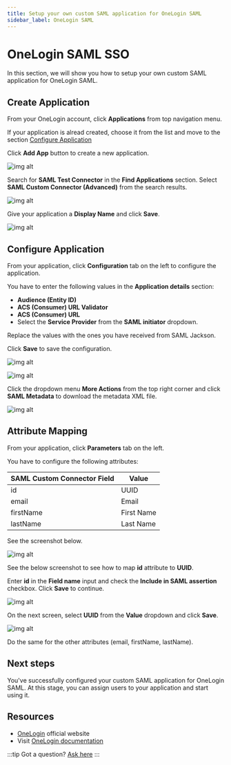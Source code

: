 ```yaml
---
title: Setup your own custom SAML application for OneLogin SAML
sidebar_label: OneLogin SAML
---
```


# OneLogin SAML SSO

In this section, we will show you how to setup your own custom SAML application for OneLogin SAML.

## Create Application

From your OneLogin account, click **Applications** from top navigation menu.

If your application is alread created, choose it from the list and move to the section [Configure Application](#configure-application)

Click **Add App** button to create a new application.

![img alt](/img/sso-providers/onelogin/1.png)

Search for **SAML Test Connector** in the **Find Applications** section. Select **SAML Custom Connector (Advanced)** from the search results.

![img alt](/img/sso-providers/onelogin/2.png)

Give your application a **Display Name** and click **Save**.

![img alt](/img/sso-providers/onelogin/3.png)

## Configure Application

From your application, click **Configuration** tab on the left to configure the application.

You have to enter the following values in the **Application details** section:

- **Audience (Entity ID)**
- **ACS (Consumer) URL Validator**
- **ACS (Consumer) URL**
- Select the **Service Provider** from the **SAML initiator** dropdown.

Replace the values with the ones you have received from SAML Jackson.

Click **Save** to save the configuration.

![img alt](/img/sso-providers/onelogin/4.png)

![img alt](/img/sso-providers/onelogin/7.png)

Click the dropdown menu **More Actions** from the top right corner and click **SAML Metadata** to download the metadata XML file.

![img alt](/img/sso-providers/onelogin/5.png)

## Attribute Mapping

From your application, click **Parameters** tab on the left.

You have to configure the following attributes:

| SAML Custom Connector Field | Value      |
| --------------------------- | ---------- |
| id                          | UUID       |
| email                       | Email      |
| firstName                   | First Name |
| lastName                    | Last Name  |

See the screenshot below.

![img alt](/img/sso-providers/onelogin/6.png)

See the below screenshot to see how to map **id** attribute to **UUID**.

Enter **id** in the **Field name** input and check the **Include in SAML assertion** checkbox. Click **Save** to continue.

![img alt](/img/sso-providers/onelogin/8.png)

On the next screen, select **UUID** from the **Value** dropdown and click **Save**.

![img alt](/img/sso-providers/onelogin/9.png)

Do the same for the other attributes (email, firstName, lastName).

## Next steps

You've successfully configured your custom SAML application for OneLogin SAML. At this stage, you can assign users to your application and start using it.

## Resources

- [OneLogin](https://www.onelogin.com/) official website
- Visit [OneLogin documentation](https://developers.onelogin.com/)

:::tip
Got a question? [Ask here](https://discord.gg/uyb7pYt4Pa)
:::
